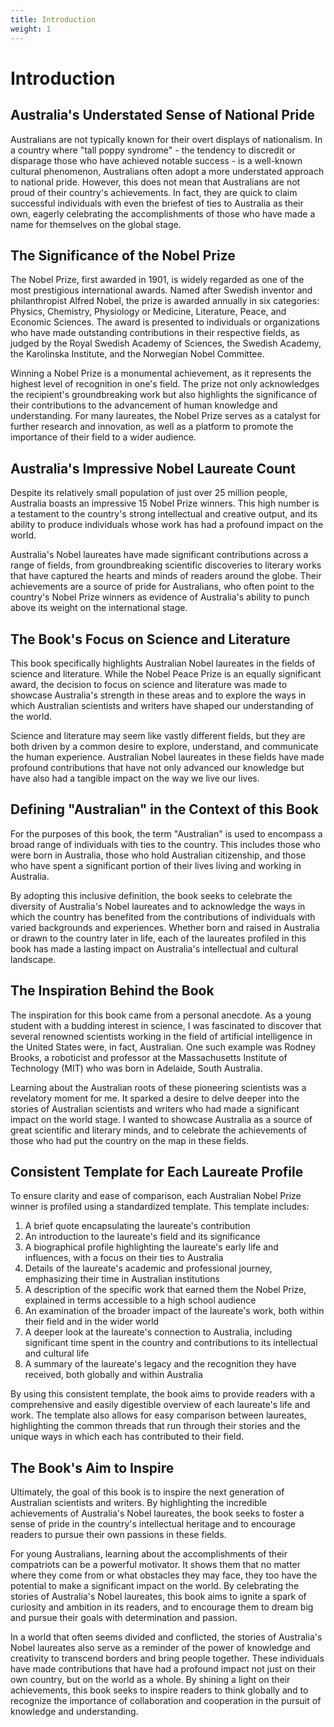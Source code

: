 ```yaml
---
title: Introduction
weight: 1
---
```

# Introduction

## Australia's Understated Sense of National Pride
Australians are not typically known for their overt displays of nationalism. In a country where "tall poppy syndrome" - the tendency to discredit or disparage those who have achieved notable success - is a well-known cultural phenomenon, Australians often adopt a more understated approach to national pride. However, this does not mean that Australians are not proud of their country's achievements. In fact, they are quick to claim successful individuals with even the briefest of ties to Australia as their own, eagerly celebrating the accomplishments of those who have made a name for themselves on the global stage.

## The Significance of the Nobel Prize
The Nobel Prize, first awarded in 1901, is widely regarded as one of the most prestigious international awards. Named after Swedish inventor and philanthropist Alfred Nobel, the prize is awarded annually in six categories: Physics, Chemistry, Physiology or Medicine, Literature, Peace, and Economic Sciences. The award is presented to individuals or organizations who have made outstanding contributions in their respective fields, as judged by the Royal Swedish Academy of Sciences, the Swedish Academy, the Karolinska Institute, and the Norwegian Nobel Committee.

Winning a Nobel Prize is a monumental achievement, as it represents the highest level of recognition in one's field. The prize not only acknowledges the recipient's groundbreaking work but also highlights the significance of their contributions to the advancement of human knowledge and understanding. For many laureates, the Nobel Prize serves as a catalyst for further research and innovation, as well as a platform to promote the importance of their field to a wider audience.

## Australia's Impressive Nobel Laureate Count
Despite its relatively small population of just over 25 million people, Australia boasts an impressive 15 Nobel Prize winners. This high number is a testament to the country's strong intellectual and creative output, and its ability to produce individuals whose work has had a profound impact on the world.

Australia's Nobel laureates have made significant contributions across a range of fields, from groundbreaking scientific discoveries to literary works that have captured the hearts and minds of readers around the globe. Their achievements are a source of pride for Australians, who often point to the country's Nobel Prize winners as evidence of Australia's ability to punch above its weight on the international stage.

## The Book's Focus on Science and Literature
This book specifically highlights Australian Nobel laureates in the fields of science and literature. While the Nobel Peace Prize is an equally significant award, the decision to focus on science and literature was made to showcase Australia's strength in these areas and to explore the ways in which Australian scientists and writers have shaped our understanding of the world.

Science and literature may seem like vastly different fields, but they are both driven by a common desire to explore, understand, and communicate the human experience. Australian Nobel laureates in these fields have made profound contributions that have not only advanced our knowledge but have also had a tangible impact on the way we live our lives.

## Defining "Australian" in the Context of this Book
For the purposes of this book, the term "Australian" is used to encompass a broad range of individuals with ties to the country. This includes those who were born in Australia, those who hold Australian citizenship, and those who have spent a significant portion of their lives living and working in Australia.

By adopting this inclusive definition, the book seeks to celebrate the diversity of Australia's Nobel laureates and to acknowledge the ways in which the country has benefited from the contributions of individuals with varied backgrounds and experiences. Whether born and raised in Australia or drawn to the country later in life, each of the laureates profiled in this book has made a lasting impact on Australia's intellectual and cultural landscape.

## The Inspiration Behind the Book
The inspiration for this book came from a personal anecdote. As a young student with a budding interest in science, I was fascinated to discover that several renowned scientists working in the field of artificial intelligence in the United States were, in fact, Australian. One such example was Rodney Brooks, a roboticist and professor at the Massachusetts Institute of Technology (MIT) who was born in Adelaide, South Australia.

Learning about the Australian roots of these pioneering scientists was a revelatory moment for me. It sparked a desire to delve deeper into the stories of Australian scientists and writers who had made a significant impact on the world stage. I wanted to showcase Australia as a source of great scientific and literary minds, and to celebrate the achievements of those who had put the country on the map in these fields.

## Consistent Template for Each Laureate Profile
To ensure clarity and ease of comparison, each Australian Nobel Prize winner is profiled using a standardized template. This template includes:

1. A brief quote encapsulating the laureate's contribution
2. An introduction to the laureate's field and its significance
3. A biographical profile highlighting the laureate's early life and influences, with a focus on their ties to Australia
4. Details of the laureate's academic and professional journey, emphasizing their time in Australian institutions
5. A description of the specific work that earned them the Nobel Prize, explained in terms accessible to a high school audience
6. An examination of the broader impact of the laureate's work, both within their field and in the wider world
7. A deeper look at the laureate's connection to Australia, including significant time spent in the country and contributions to its intellectual and cultural life
8. A summary of the laureate's legacy and the recognition they have received, both globally and within Australia

By using this consistent template, the book aims to provide readers with a comprehensive and easily digestible overview of each laureate's life and work. The template also allows for easy comparison between laureates, highlighting the common threads that run through their stories and the unique ways in which each has contributed to their field.

## The Book's Aim to Inspire
Ultimately, the goal of this book is to inspire the next generation of Australian scientists and writers. By highlighting the incredible achievements of Australia's Nobel laureates, the book seeks to foster a sense of pride in the country's intellectual heritage and to encourage readers to pursue their own passions in these fields.

For young Australians, learning about the accomplishments of their compatriots can be a powerful motivator. It shows them that no matter where they come from or what obstacles they may face, they too have the potential to make a significant impact on the world. By celebrating the stories of Australia's Nobel laureates, this book aims to ignite a spark of curiosity and ambition in its readers, and to encourage them to dream big and pursue their goals with determination and passion.

In a world that often seems divided and conflicted, the stories of Australia's Nobel laureates also serve as a reminder of the power of knowledge and creativity to transcend borders and bring people together. These individuals have made contributions that have had a profound impact not just on their own country, but on the world as a whole. By shining a light on their achievements, this book seeks to inspire readers to think globally and to recognize the importance of collaboration and cooperation in the pursuit of knowledge and understanding.
